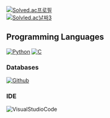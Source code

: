 [![Solved.ac프로필](http://mazassumnida.wtf/api/v2/generate_badge?boj=jayti007)](https://solved.ac/jayti007)       
[![Solvled.ac날짜3](https://mazandi.herokuapp.com/api?handle=jayti007&theme=dark)](https://solved.ac/jayti007)



## Programming Languages
[![Python](https://img.shields.io/badge/Python-3776AB?style=for-the-badge&logo=python&logoColor=white)](https://python.org)
[![C](https://img.shields.io/badge/C-00599C?style=for-the-badge&logo=c&logoColor=white)](https://devdocs.io/c/)

### Databases
[![Github](https://img.shields.io/badge/GitHub-100000?style=for-the-badge&logo=github&logoColor=white)](https://github.com/jayti007)

### IDE
![VisualStudioCode](https://img.shields.io/badge/Visual_Studio_Code-0078D4?style=for-the-badge&logo=visual%20studio%20code&logoColor=white)
